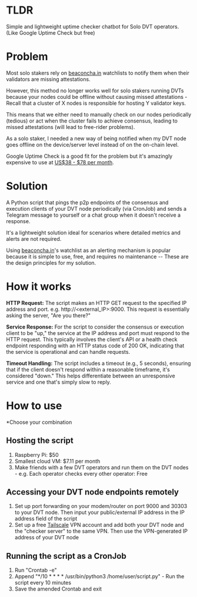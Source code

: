 # TLDR
Simple and lightweight uptime checker chatbot for Solo DVT operators. (Like Google Uptime Check but free)
# Problem
Most solo stakers rely on [beaconcha.in](https://beaconcha.in) watchlists to notify them when their validators are missing attestations. 

However, this method no longer works well for solo stakers running DVTs because your nodes could be offline without causing missed attestations - Recall that a cluster of X nodes is responsible for hosting Y validator keys. 

This means that we either need to manually check on our nodes periodically (tedious) or act when the cluster fails to achieve consensus, leading to missed attestations (will lead to free-rider problems).

As a solo staker, I needed a new way of being notified when my DVT node goes offline on the device/server level instead of on the on-chain level.

Google Uptime Check is a good fit for the problem but it's amazingly expensive to use at [US$38 - $78 per month](https://news.ycombinator.com/item?id=33434592).
# Solution
A Python script that pings the p2p endpoints of the consensus and execution clients of your DVT node periodically (via CronJob) and sends a Telegram message to yourself or a chat group when it doesn't receive a response.

It's a lightweight solution ideal for scenarios where detailed metrics and alerts are not required.

Using [beaconcha.in](https://beaconcha.in)'s watchlist as an alerting mechanism is popular because it is simple to use, free, and requires no maintenance -- These are the design principles for my solution.

# How it works
**HTTP Request:** The script makes an HTTP GET request to the specified IP address and port. e.g. http://<external_IP>:9000. This request is essentially asking the server, "Are you there?"

**Service Response:** For the script to consider the consensus or execution client to be "up," the service at the IP address and port must respond to the HTTP request. This typically involves the client's API or a health check endpoint responding with an HTTP status code of 200 OK, indicating that the service is operational and can handle requests.

**Timeout Handling:** The script includes a timeout (e.g., 5 seconds), ensuring that if the client doesn't respond within a reasonable timeframe, it's considered "down." This helps differentiate between an unresponsive service and one that's simply slow to reply.

# How to use
*Choose your combination
## Hosting the script
1) Raspberry Pi: $50
2) Smallest cloud VM: $7.11 per month
3) Make friends with a few DVT operators and run them on the DVT nodes - e.g. Each operator checks every other operator: Free

## Accessing your DVT node endpoints remotely
1) Set up port forwarding on your modem/router on port 9000 and 30303 to your DVT node. Then input your public/external IP address in the IP address field of the script
2) Set up a free [Tailscale](https://tailscale.com/) VPN account and add both your DVT node and the "checker server" to the same VPN. Then use the VPN-generated IP address of your DVT node

## Running the script as a CronJob
1) Run "Crontab -e"
2) Append "*/10 * * * * /usr/bin/python3 /home/user/script.py" - Run the script every 10 minutes
3) Save the amended Crontab and exit


